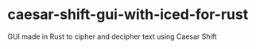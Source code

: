 # caesar-shift-gui-with-iced-for-rust
GUI made in Rust to cipher and decipher text using Caesar Shift
